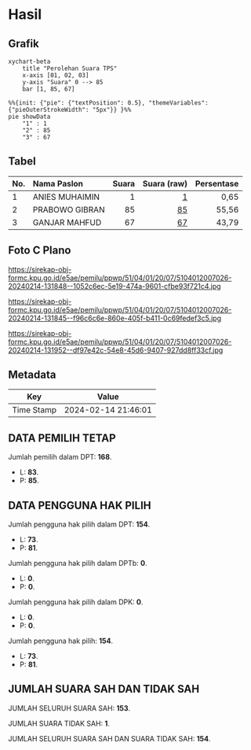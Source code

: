# Hasil

## Grafik

```mermaid
xychart-beta
    title "Perolehan Suara TPS"
    x-axis [01, 02, 03]
    y-axis "Suara" 0 --> 85
    bar [1, 85, 67]
```

```mermaid
%%{init: {"pie": {"textPosition": 0.5}, "themeVariables": {"pieOuterStrokeWidth": "5px"}} }%%
pie showData
    "1" : 1
    "2" : 85
    "3" : 67
```

## Tabel

| No. | Nama Paslon    | Suara | Suara (raw) | Persentase |
|:--- |:-------------- | -----:| -----------:| ----------:|
| 1   | ANIES MUHAIMIN | 1     | [1][p-1]    | 0,65       |
| 2   | PRABOWO GIBRAN | 85    | [85][p-2]   | 55,56      |
| 3   | GANJAR MAHFUD  | 67    | [67][p-3]   | 43,79      |


[p-1]: https://github.com/gigit-pemilu/pemilu-2024-51-bali/blob/main/pilpres/hitung-suara/sub/51-bali/sub/04-gianyar/sub/01-sukawati/sub/2007-batuan/sub/026-tps/sub/paslon-1.txt
[p-2]: https://github.com/gigit-pemilu/pemilu-2024-51-bali/blob/main/pilpres/hitung-suara/sub/51-bali/sub/04-gianyar/sub/01-sukawati/sub/2007-batuan/sub/026-tps/sub/paslon-2.txt
[p-3]: https://github.com/gigit-pemilu/pemilu-2024-51-bali/blob/main/pilpres/hitung-suara/sub/51-bali/sub/04-gianyar/sub/01-sukawati/sub/2007-batuan/sub/026-tps/sub/paslon-3.txt

## Foto C Plano

https://sirekap-obj-formc.kpu.go.id/e5ae/pemilu/ppwp/51/04/01/20/07/5104012007026-20240214-131848--1052c6ec-5e19-474a-9601-cfbe93f721c4.jpg

https://sirekap-obj-formc.kpu.go.id/e5ae/pemilu/ppwp/51/04/01/20/07/5104012007026-20240214-131845--f96c6c6e-860e-405f-b411-0c69fedef3c5.jpg

https://sirekap-obj-formc.kpu.go.id/e5ae/pemilu/ppwp/51/04/01/20/07/5104012007026-20240214-131952--df97e42c-54e8-45d6-9407-927dd8ff33cf.jpg


## Metadata

| Key        | Value               |
| ---------- | ------------------- |
| Time Stamp | 2024-02-14 21:46:01 |


## DATA PEMILIH TETAP

Jumlah pemilih dalam DPT: **168**.
 * L: **83**.
 * P: **85**.

## DATA PENGGUNA HAK PILIH

Jumlah pengguna hak pilih dalam DPT: **154**.
 * L: **73**.
 * P: **81**.

Jumlah pengguna hak pilih dalam DPTb: **0**.
 * L: **0**.
 * P: **0**.

Jumlah pengguna hak pilih dalam DPK: **0**.
 * L: **0**.
 * P: **0**.

Jumlah pengguna hak pilih: **154**.
 * L: **73**.
 * P: **81**.

## JUMLAH SUARA SAH DAN TIDAK SAH

JUMLAH SELURUH SUARA SAH: **153**.

JUMLAH SUARA TIDAK SAH: **1**.

JUMLAH SELURUH SUARA SAH DAN SUARA TIDAK SAH: **154**.



